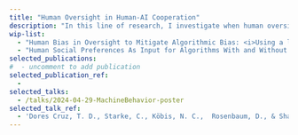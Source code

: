 ```yaml
---
title: "Human Oversight in Human-AI Cooperation"
description: "In this line of research, I investigate when human oversight (e.g., human-in-the-loop feedback) can decrease or increase the accuracy or biasof algorithmic decisions and recommendations."
wip-list:
  - "Human Bias in Oversight to Mitigate Algorithmic Bias: <i>Using a large incentivized behavioral experiment test the extent to which human oversight from democrats versus republicans mitigates, or conversely, introduces bias to hybrid decision-making settings where an algorithm provides a recommendation that benefits locals or immigrants</i>"
  - "Human Social Preferences As Input for Algorithms With and Without Prescribed Social Preferences: <i> Using an incentivized behavioral experiment in to investigate how people provide input to an algorithm to test whether behavior differs when providing only training data for an algorithm without initial preferences versus providing feedback for an algorithm with prescribed prosocial versus proself preferences (Using the SVO Slider)</i>"
selected_publications:
#  - uncomment to add publication
selected_publication_ref:
  - 
selected_talks:
  - /talks/2024-04-29-MachineBehavior-poster
selected_talk_ref:
  - 'Dores Cruz, T. D., Starke, C., Köbis, N. C.,  Rosenbaum, D., & Shalvi S. (2024, April 29). When can Humans-in-the-Loop Create Rather Than Mitigate Bias in Algorithms, Machine+Behavior Conference, Berlin, Germany.'
---
```

